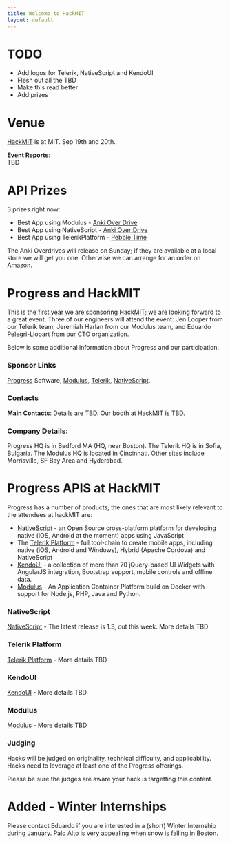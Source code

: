 ```yaml
---
title: Welcome to HackMIT
layout: default
---
```

 
# TODO
* Add logos for Telerik, NativeScript and KendoUI
* Flesh out all the TBD
* Make this read better
* Add prizes

# Venue
  [HackMIT][] is at MIT.  Sep 19th and 20th.
  
**Event Reports**:  
  TBD
 
# API Prizes
3 prizes right now:
* Best App using Modulus - [Anki Over Drive](https://anki.com/en-us)
* Best App using NativeScript - [Anki Over Drive](https://anki.com/en-us)
* Best App using TelerikPlatform - [Pebble Time](https://getpebble.com/pebble_time)

The Anki Overdrives will release on Sunday; if they are available at a local store we will get you one.  Otherwise we can arrange for an order on Amazon.


# Progress and HackMIT

This is the first year we are sponsoring [HackMIT](http://hackmit.org); we are looking forward to a great event.
Three of our engineers will attend the event:
Jen Looper from our Telerik team, Jeremiah Harlan from our Modulus team,
and Eduardo Pelegri-Llopart from our CTO organization.

Below is some additional information about Progress and our participation.


### Sponsor Links
   [Progress](http://progress.com) Software, [Modulus](http://modulus.io), [Telerik](http://telerik.com), [NativeScript](http://nativescript.org).

### Contacts
**Main Contacts**: Details are TBD.  Our booth at HackMIT is TBD.

### Company Details:
   Progress HQ is in Bedford MA (HQ, near Boston).  The Telerik HQ is in Sofia, Bulgaria.  The Modulus HQ is located in Cincinnati.  Other sites include Morrisville, SF Bay Area and Hyderabad.

# Progress APIS at HackMIT

Progress has a number of products; the ones that are most likely relevant to the attendees at hackMIT are:

* [NativeScript](http://nativescript.org) - an Open Source cross-platform platform for developing native (iOS, Android at the moment) apps using JavaScript
* The [Telerik Platform](http://www.telerik.com/platform#overview) - full tool-chain to create mobile apps, including native (iOS, Android and Windows), Hybrid (Apache Cordova) and NativeScript
* [KendoUI](http://www.telerik.com/kendo-ui) - a collection of more than 70 jQuery-based UI Widgets with AngularJS integration, Bootstrap support, mobile controls and offline data. 
* [Modulus](http://modulus.io) - An Application Container Platform build on Docker with support for Node.js, PHP, Java and Python.

### NativeScript
[NativeScript](http://nativescript.org) - The latest release is 1.3, out this week.  More details TBD

### Telerik Platform
[Telerik Platform](http://www.telerik.com/platform#overview) - More details TBD

### KendoUI
[KendoUI](http://www.telerik.com/kendo-ui) - More details TBD

### Modulus
[Modulus](http://modulus.io) - More details TBD


### Judging
Hacks will be judged on originality, technical difficulty, and applicability.  Hacks need to leverage at least one of the Progress offerings.

Please be sure the judges are aware your hack is targetting this content.

# Added - Winter Internships

Please contact Eduardo if you are interested in a (short) Winter Internship during January.  Palo Alto is very appealing when snow is falling in Boston.
   
[HackMIT]: http://hackmit.org
